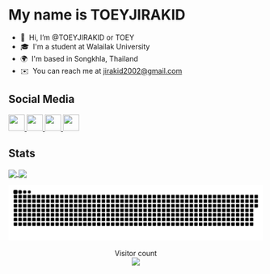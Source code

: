 My name is TOEYJIRAKID
================================================================================================================================================

- 👋  Hi, I’m @TOEYJIRAKID or TOEY
- 🎓  I'm a student at Walailak University
- 🌍  I'm based in Songkhla, Thailand
- ✉️  You can reach me at [jirakid2002@gmail.com](mailto:jirakid2002@gmail.com)

Social Media
-----------------------------------
<p align="left">
<a href="https://www.facebook.com/discokatto" target="_blank" rel="noreferrer">
  <picture>
    <source media="(prefers-color-scheme: dark)" srcset="https://raw.githubusercontent.com/danielcranney/readme-generator/main/public/icons/socials/facebook-dark.svg" />
    <source media="(prefers-color-scheme: light)" srcset="https://raw.githubusercontent.com/danielcranney/readme-generator/main/public/icons/socials/facebook.svg" />
    <img src="https://raw.githubusercontent.com/danielcranney/readme-generator/main/public/icons/socials/facebook.svg" width="32" height="32" />
  </picture>
</a>
<a href="https://www.linkedin.com/in/TOEYJIRAKID/" target="_blank" rel="noreferrer">
  <picture>
    <source media="(prefers-color-scheme: dark)" srcset="https://raw.githubusercontent.com/danielcranney/readme-generator/main/public/icons/socials/linkedin-dark.svg" />
    <source media="(prefers-color-scheme: light)" srcset="https://raw.githubusercontent.com/danielcranney/readme-generator/main/public/icons/socials/linkedin.svg" />
    <img src="https://raw.githubusercontent.com/danielcranney/readme-generator/main/public/icons/socials/linkedin.svg" width="32" height="32" />
  </picture>
</a>
  <a href="https://github.com/TOEYJIRAKID" target="_blank" rel="noreferrer">
  <picture>
    <source media="(prefers-color-scheme: dark)" srcset="https://raw.githubusercontent.com/danielcranney/readme-generator/main/public/icons/socials/github-dark.svg" />
    <source media="(prefers-color-scheme: light)" srcset="https://raw.githubusercontent.com/danielcranney/readme-generator/main/public/icons/socials/github.svg" />
    <img src="https://raw.githubusercontent.com/danielcranney/readme-generator/main/public/icons/socials/github.svg" width="32" height="32" />
  </picture>
</a>
  <a href="https://www.youtube.com/@user-wy3pb9qi1y/videos" target="_blank" rel="noreferrer">
  <picture>
    <source media="(prefers-color-scheme: dark)" srcset="undefined" /> <source media="(prefers-color-scheme: light)" srcset="https://raw.githubusercontent.com/danielcranney/readme-generator/main/public/icons/socials/youtube.svg" /> 
    <img src="https://raw.githubusercontent.com/danielcranney/readme-generator/main/public/icons/socials/youtube.svg" width="32" height="32" /> 
  </picture>
</a>
</p>

Stats
-----------------------------------
<a href="#">
  <img height=200 align="center" src="https://my-stats-43gk.vercel.app/api?username=TOEYJIRAKID&show_icons=true&theme=radical&hide=contribs,issues&show=discussions_answered&rank_icon=github&include_all_commits=true&card_width=150" />
</a>
<a href="#">
  <img height=200 align="center" src="https://my-stats-43gk.vercel.app/api/top-langs/?username=TOEYJIRAKID&hide=html,scss,css&langs_count=8&layout=compact&theme=radical&card_width=150" />
</a>

<a href=#><img src="contributions.svg"></a>

<p align="center">
  Visitor count<br>
  <img src="https://profile-counter.glitch.me/TOEYJIRAKID/count.svg" />
</p>
